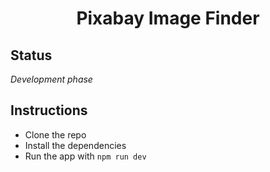 <h1 align="center"> Pixabay Image Finder </h1>

## Status
*Development phase*

## Instructions

- Clone the repo
- Install the dependencies
- Run the app with ```npm run dev```
